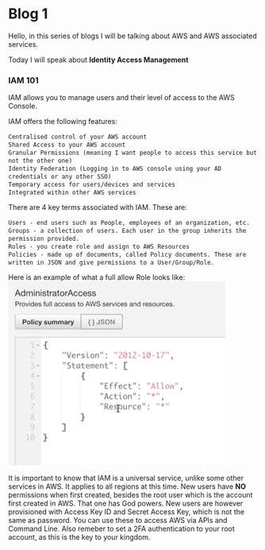 # Blog 1

Hello, in this series of blogs I will be talking about AWS and AWS associated services.

Today I will speak about **Identity Access Management** 

### IAM 101

IAM allows you to manage users and their level of access to the AWS Console.

IAM offers the following features:
```
Centralised control of your AWS account
Shared Access to your AWS account
Granular Permissions (meaning I want people to access this service but not the other one)
Identity Federation (Logging in to AWS console using your AD credentials or any other SSO)
Temporary access for users/devices and services
Integrated within other AWS services
```
There are 4 key terms associated with IAM. These are:

```
Users - end users such as People, employees of an organization, etc.
Groups - a collection of users. Each user in the group inherits the permission provided.
Roles - you create role and assign to AWS Resources
Policies - made up of documents, called Policy documents. These are written in JSON and give permissions to a User/Group/Role.
```

Here is an example of what a full allow Role looks like:
![Image](https://github.com/mikaart/cit-481/blob/master/images/blog1.1.PNG)

It is important to know that IAM is a universal service, unlike some other services in AWS. It applies to all regions at this time. 
New users have **NO** permissions when first created, besides the root user which is the account first created in AWS. That one has God powers.
New users are however provisioned with Access Key ID and Secret Access Key, which is not the same as password. You can use these to access AWS via APIs and Command Line. Also
remeber to set a 2FA authentication to your root account, as this is the key to your kingdom.